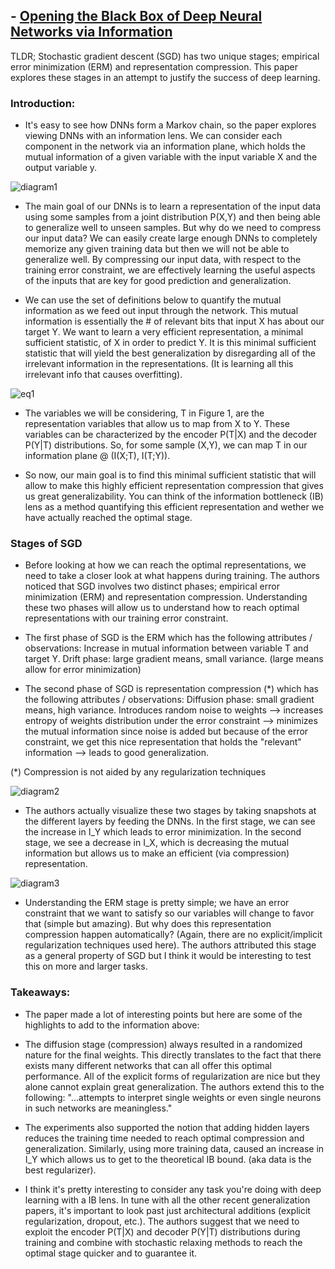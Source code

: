 ## - [Opening the Black Box of Deep Neural Networks via Information](https://arxiv.org/abs/1703.00810)

TLDR; Stochastic gradient descent (SGD) has two unique stages; empirical error minimization (ERM) and representation compression. This paper explores these stages in an attempt to justify the success of deep learning.

### Introduction:

- It's easy to see how DNNs form a Markov chain, so the paper explores viewing DNNs with an information lens. We can consider each component in the network via an information plane, which holds the mutual information of a given variable with the input variable X and the output variable y. 

![diagram1](images/ib/diagram_1.png)

- The main goal of our DNNs is to learn a representation of the input data using some samples from a joint distribution P(X,Y) and then being able to generalize well to unseen samples. But why do we need to compress our input data? We can easily create large enough DNNs to completely memorize any given training data but then we will not be able to generalize well. By compressing our input data, with respect to the training error constraint, we are effectively learning the useful aspects of the inputs that are key for good prediction and generalization.

- We can use the set of definitions below to quantify the mutual information as we feed out input through the network. This mutual information is essentially the # of relevant bits that input X has about our target Y. We want to learn a very efficient representation, a minimal sufficient statistic, of X in order to predict Y. It is this minimal sufficient statistic that will yield the best generalization by disregarding all of the irrelevant information in the representations. (It is learning all this irrelevant info that causes overfitting).

![eq1](images/ib/eq1.png)

- The variables we will be considering, T in Figure 1, are the representation variables that allow us to map from X to Y. These variables can be characterized by the encoder P(T|X) and the decoder P(Y|T) distributions. So, for some sample (X,Y), we can map T in our information plane @ (I(X;T), I(T;Y)).

- So now, our main goal is to find this minimal sufficient statistic that will allow to make this highly efficient representation compression that gives us great generalizability. You can think of the information bottleneck (IB) lens as a method quantifying this efficient representation and wether we have actually reached the optimal stage. 

### Stages of SGD

- Before looking at how we can reach the optimal representations, we need to take a closer look at what happens during training. The authors noticed that SGD involves two distinct phases; empirical error minimization (ERM) and representation compression. Understanding these two phases will allow us to understand how to reach optimal representations with our training error constraint. 

- The first phase of SGD is the ERM which has the following attributes / observations:
	Increase in mutual information between variable T and target Y.
	Drift phase: large gradient means, small variance. (large means allow for error minimization)
- The second phase of SGD is representation compression (*) which has the following attributes / observations:
	Diffusion phase: small gradient means, high variance.
	Introduces random noise to weights --> increases entropy of weights distribution under the error constraint --> minimizes the mutual information since noise is added but because of the error constraint, we get this nice representation that holds the "relevant" information --> leads to good generalization.
	
(*) Compression is not aided by any regularization techniques
	
![diagram2](images/ib/diagram2.png)
	
- The authors actually visualize these two stages by taking snapshots at the different layers by feeding the DNNs. In the first stage, we can see the increase in I_Y which leads to error minimization. In the second stage, we see a decrease in I_X, which is decreasing the mutual information but allows us to make an efficient (via compression) representation.

![diagram3](images/ib/diagram3.png)	

- Understanding the ERM stage is pretty simple; we have an error constraint that we want to satisfy so our variables will change to favor that (simple but amazing). But why does this representation compression happen automatically? (Again, there are no explicit/implicit regularization techniques used here). The authors attributed this stage as a general property of SGD but I think it would be interesting to test this on more and larger tasks.

### Takeaways:

- The paper made a lot of interesting points but here are some of the highlights to add to the information above:

- The diffusion stage (compression) always resulted in a  randomized nature for the final weights. This directly translates to the fact that there exists many different networks that can all offer this optimal performance. All of the explicit forms of regularization are nice but they alone cannot explain great generalization. The authors extend this to the following: "...attempts to interpret single weights or even single neurons in such networks are meaningless."

- The experiments also supported the notion that adding hidden layers reduces the training time needed to reach optimal compression and generalization. Similarly, using more training data, caused an increase in I_Y which allows us to get to the theoretical IB bound. (aka data is the best regularizer). 

- I think it's pretty interesting to consider any task you're doing with deep learning with a IB lens. In tune with all the other recent generalization papers, it's important to look past just architectural additions (explicit regularization, dropout, etc.). The authors suggest that we need to exploit the encoder P(T|X) and decoder P(Y|T) distributions during training and combine with stochastic relaxing methods to reach the optimal stage quicker and to guarantee it. 



